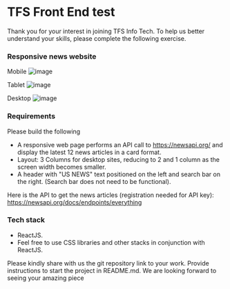 # TFS Front End test

Thank you for your interest in joining TFS Info Tech. To help us better understand your skills, please complete the following exercise.

### Responsive news website

Mobile
![image](https://user-images.githubusercontent.com/58685163/75945405-1dd89680-5ed5-11ea-8d44-d875dd236c0d.png)

Tablet
![image](https://user-images.githubusercontent.com/58685163/75945441-33e65700-5ed5-11ea-8d84-adb54bdc231f.png)

Desktop
![image](https://user-images.githubusercontent.com/58685163/75945462-46609080-5ed5-11ea-98c3-a44c2ed61c2a.png)

### Requirements

Please build the following

- A responsive web page performs an API call to https://newsapi.org/ and display the latest 12 news articles in a card format.
- Layout: 3 Columns for desktop sites, reducing to 2 and 1 column as the screen width becomes smaller.
- A header with "US NEWS" text positioned on the left and search bar on the right. (Search bar does not need to be functional).

Here is the API to get the news articles (registration needed for API key): https://newsapi.org/docs/endpoints/everything

### Tech stack

- ReactJS.
- Feel free to use CSS libraries and other stacks in conjunction with ReactJS.

Please kindly share with us the git repository link to your work. Provide instructions to start the project in
README.md. We are looking forward to seeing your amazing piece
